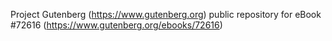 Project Gutenberg (https://www.gutenberg.org) public repository
for eBook #72616 (https://www.gutenberg.org/ebooks/72616)
